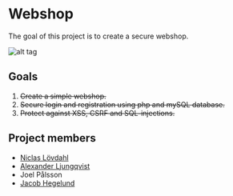 # Webshop

The goal of this project is to create a secure webshop.

![alt tag](https://raw.githubusercontent.com/NiclasLovdahl/EITF05/master/webshop.png)

## Goals
1. ~~Create a simple webshop.~~
2. ~~Secure login and registration using php and mySQL database.~~
3. ~~Protect against XSS, CSRF and SQL-injections.~~

## Project members
- [Niclas Lövdahl](https://github.com/NiclasLovdahl)
- [Alexander Ljungqvist](https://github.com/alqancool)
- Joel Pålsson
- [Jacob Hegelund](https://github.com/JHegelund)

